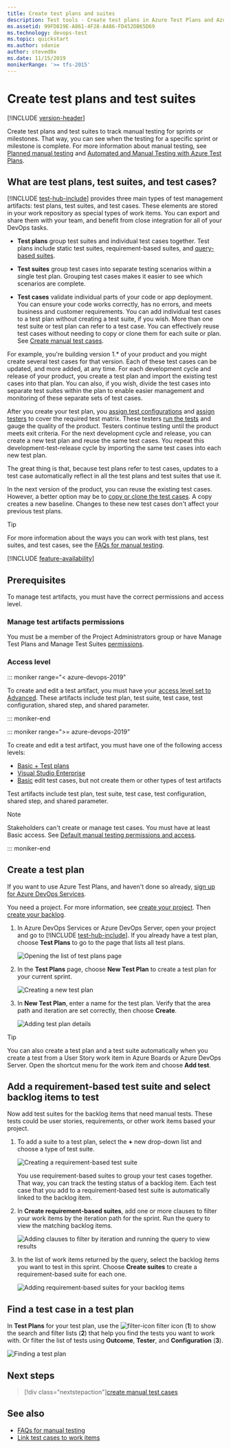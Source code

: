 ```yaml
---
title: Create test plans and suites
description: Test tools - Create test plans in Azure Test Plans and Azure DevOps Server to make sure each of the deliverables meets your users needs
ms.assetid: 99FD819E-A861-4F28-A486-FD452DB65D69
ms.technology: devops-test
ms.topic: quickstart
ms.author: sdanie
author: steved0x
ms.date: 11/15/2019
monikerRange: '>= tfs-2015'
---
```


# Create test plans and test suites

[!INCLUDE [version-header](includes/version-header.md)]

Create test plans and test suites to track manual testing for sprints or milestones.
That way, you can see when the testing for a specific sprint or milestone is complete.
For more information about manual testing, see [Planned manual testing](overview.md#planned-manual-testing) and [Automated and Manual Testing with Azure Test Plans](https://www.youtube.com/watch?v=LF0hmSysWCg).

<a name="testplans"></a>

## What are test plans, test suites, and test cases?

[!INCLUDE [test-hub-include](includes/test-hub-include.md)] provides three main types of test management artifacts: test plans, test suites, and test cases.
These elements are stored in your work repository as special types of work items.
You can export and share them with your team, and benefit from close integration for all of your DevOps tasks.

* **Test plans** group test suites and individual test cases together.
  Test plans include static test suites, requirement-based suites, and [query-based suites](reference-qa.md#query-based-suites).

* **Test suites** group test cases into separate testing scenarios within a single test plan.
  Grouping test cases makes it easier to see which scenarios are complete.

* **Test cases** validate individual parts of your code or app deployment.
  You can ensure your code works correctly, has no errors, and meets business and customer requirements.
  You can add individual test cases to a test plan without creating a test suite, if you wish.
  More than one test suite or test plan can refer to a test case.
  You can effectively reuse test cases without needing to copy or clone them for each suite or plan.
  See [Create manual test cases](create-test-cases.md).

For example, you're building version 1.\* of your product and you might create several test cases for that version.
Each of these test cases can be updated, and more added, at any time.
For each development cycle and release of your product, you create a test plan and import the existing test cases into that plan.
You can also, if you wish, divide the test cases into separate test suites within the plan to enable easier management and monitoring of these separate sets of test cases.

After you create your test plan, you [assign test configurations](test-different-configurations.md) and [assign testers](create-test-cases.md#assign-testers) to cover the required test matrix.
These testers [run the tests](run-manual-tests.md) and gauge the quality of the product.
Testers continue testing until the product meets exit criteria.
For the next development cycle and release, you can create a new test plan and reuse the same test cases.
You repeat this development-test-release cycle by importing the same test cases into each new test plan.

The great thing is that, because test plans refer to test cases, updates to a test case automatically reflect in all the test plans and test suites that use it.

In the next version of the product, you can reuse the existing test cases.
However, a better option may be to [copy or clone the test cases](reference-qa.md#creating-manual-test-cases). A copy creates a new baseline. Changes to these new test cases don't affect your previous test plans.

> [!TIP]
> For more information about the ways you can work with test plans, test suites, and test cases, see the [FAQs for manual testing](reference-qa.md#testplans).

[!INCLUDE [feature-availability](includes/feature-availability.md)]

## Prerequisites

To manage test artifacts, you must have the correct permissions and access level.

### Manage test artifacts permissions

You must be a member of the Project Administrators group or have Manage Test Plans and Manage Test Suites [permissions](../organizations/security/set-permissions-access-work-tracking.md).

### Access level

::: moniker range="< azure-devops-2019"

To create and edit a test artifact, you must have your [access level set to Advanced](../organizations/security/access-levels.md).
These artifacts include test plan, test suite, test case, test configuration, shared step, and shared parameter.

::: moniker-end

::: moniker range=">= azure-devops-2019"

To create and edit a test artifact, you must have one of the following access levels:

* [Basic + Test plans](../organizations/security/access-levels.md)
* [Visual Studio Enterprise](../organizations/security/access-levels.md)
* [Basic](../organizations/security/access-levels.md) edit test cases, but not create them or other types of test artifacts

Test artifacts include test plan, test suite, test case, test configuration, shared step, and shared parameter.

> [!NOTE]
> Stakeholders can't create or manage test cases. You must have at least Basic access.
> See [Default manual testing permissions and access](manual-test-permissions.md).

::: moniker-end

<a name="testplan"></a>

## Create a test plan

If you want to use Azure Test Plans, and haven't done so already, [sign up for Azure DevOps Services](https://visualstudio.microsoft.com/products/visual-studio-team-services-vs).

You need a project. For more information, see [create your project](../organizations/accounts/organization-management.md). Then [create your backlog](../boards/backlogs/create-your-backlog.md).

1.  In Azure DevOps Services or Azure DevOps Server, open your project and go to [!INCLUDE [test-hub-include](includes/test-hub-include.md)].
    If you already have a test plan, choose **Test Plans** to go to the page that lists all test plans.

    ![Opening the list of test plans page](media/create-a-test-plan/goto-test-plans-page.png)

1.  In the **Test Plans** page, choose **New Test Plan** to create a test plan for your current sprint.

    ![Creating a new test plan](media/create-a-test-plan/CreateATestPlan1a.png)

1.  In **New Test Plan**, enter a name for the test plan.
    Verify that the area path and iteration are set correctly, then choose **Create**.

    ![Adding test plan details](media/create-a-test-plan/CreateATestPlan2.png)

> [!TIP]
> You can also create a test plan and a test suite automatically when you create a test from a User Story work item in Azure Boards or Azure DevOps Server.
> Open the shortcut menu for the work item and choose **Add test**.

<a name="backlog"></a>

## Add a requirement-based test suite and select backlog items to test

Now add test suites for the backlog items that need manual tests. These tests could be user stories, requirements, or other work items based your project.

1.  To add a suite to a test plan, select the **+** new drop-down list and choose a type of test suite.

    ![Creating a requirement-based test suite](media/create-a-test-plan/AddRequirementSuitesToTestPlan.png)

    You use requirement-based suites to group your test cases together.
    That way, you can track the testing status of a backlog item.
    Each test case that you add to a requirement-based test suite is automatically linked to the backlog item.

1.  In **Create requirement-based suites**, add one or more clauses to filter your work items by the iteration path for the sprint.
    Run the query to view the matching backlog items.

    ![Adding clauses to filter by iteration and running the query to view results](media/create-a-test-plan/AddRequirementSuitesToTestPlan2.png)

1.  In the list of work items returned by the query, select the backlog items you want to test in this sprint.
    Choose **Create suites** to create a requirement-based suite for each one.

    ![Adding requirement-based suites for your backlog items](media/create-a-test-plan/AddRequirementSuitesToTestPlan3.png)

<a name="findplan"></a>

## Find a test case in a test plan

In **Test Plans** for your test plan, use the ![filter-icon](media/create-a-test-plan/filter-icon.png) filter icon (**1**) to show the search and filter lists (**2**) that help you find the tests you want to work with.
Or filter the list of tests using **Outcome**, **Tester**, and **Configuration** (**3**).

![Finding a test plan](media/create-a-test-plan/select-test-plan.png)

## Next steps

> [!div class="nextstepaction"][create manual test cases](create-test-cases.md#test-cases)

## See also

* [FAQs for manual testing](reference-qa.md#testplans)
* [Link test cases to work items](../boards/queries/link-work-items-support-traceability.md)
